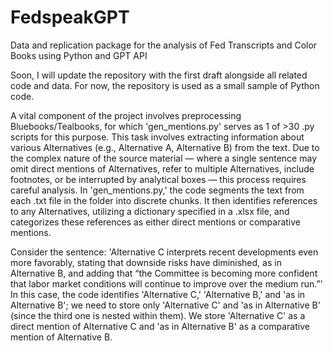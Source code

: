 # FedspeakGPT
Data and replication package for the analysis of Fed Transcripts and Color Books using Python and GPT API


Soon, I will update the repository with the first draft alongside all related code and data. For now, the repository is used as a small sample of Python code.

A vital component of the project involves preprocessing Bluebooks/Tealbooks, for which 'gen_mentions.py' serves as 1 of >30 .py scripts for this purpose. This task involves extracting information about various Alternatives (e.g., Alternative A, Alternative B) from the text. Due to the complex nature of the source material — where a single sentence may omit direct mentions of Alternatives, refer to multiple Alternatives, include footnotes, or be interrupted by analytical boxes — this process requires careful analysis. In 'gen_mentions.py,' the code segments the text from each .txt file in the folder into discrete chunks. It then identifies references to any Alternatives, utilizing a dictionary specified in a .xlsx file, and categorizes these references as either direct mentions or comparative mentions.

Consider the sentence: 'Alternative C interprets recent developments even more favorably, stating that downside risks have diminished, as in Alternative B, and adding that “the Committee is becoming more confident that labor market conditions will continue to improve over the medium run.”' In this case, the code identifies 'Alternative C,' 'Alternative B,' and 'as in Alternative B'; we need to store only 'Alternative C' and 'as in Alternative B' (since the third one is nested within them). We store 'Alternative C' as a direct mention of Alternative C and 'as in Alternative B' as a comparative mention of Alternative B.

